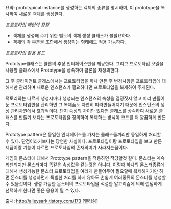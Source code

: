 요약: prototypical instance를 생성하는 객체의 종류를 명시하며, 이 prototype을 복사하여 새로운 객체를 생성한다.

*프로토타입 패턴의 장점*
+ 객체를 생성해 주기 위한 별도의 객체 생성 클래스가 불필요하다.
+ 객체의 각 부분을 조합해서 생성되는 형태에도 적용 가능하다.

*프로토타입 활용 용도*

Prototype클래스는 클론의 추상 인터페이스만을 제공한다. 그리고 프로토타입 모델을 사용할 클래스에서 Prototype을 상속하여 클론을 재정의한다. 


그 후 클라이언트 클래스에서는 프로토타입을 하나 만든 후 변경사항은 프로토타입에 대해서만 관리하며 새로운 인스턴스가 필요하다면 프로토타입을 복제하여 주게된다.




팩토리와는 다르게 생성시마다 생성되는 인스턴스의 속성을 결정짓지 않고 미리 만들어둔 프로토타입만을 관리하면 그 복제품도 자연히 따라만들어지기 때문에 인스턴스의 생성 관리차원에서 효과적이다. 단지 속성의 차이만 있다면 클래스를 상속하여 새로운 클래스를 만들기 보다는 프로토타입을 정의하여 복제하는 방식이 코드를 더 깔끔하게 만든다.




Prototype pattern은 동일한 인터페이스를 가지는 클래스들끼리만 동일하게 처리할 수 있다. 단점이라기보다는 당연한 사실이다. 프로토타입이랑 프로토타입을 보고 만든 제품이랑 기능이 다르면 프로토타입의 존재의미가 사라지는꼴이다.




게임의 몬스터에 대해서 Prototype pattern을 적용하면 적당할것 같다. 몬스터는 계속 리젠되지만 몬스터마다 똑같은 속성값을 같는것은 아니다. 이럴때 하나의 몬스터종류에 대해서 생성가능한 몬스터 프로토타입을 여러개 만들어두어 필요할때 복제해가기만 하면 몬스터를 생성하면서 특별한 처리를 하지 않아도 손쉽게 여러종류의 몬스터를 생성할 수 있을것이다. 생성 가능한 몬스터의 프로토타입을 적절한 알고리즘에 의해 랜덤하게 선택하게 한다면 좋은 응용이 될 수 있다.


출처: http://alleysark.tistory.com/173 [앨리삵]